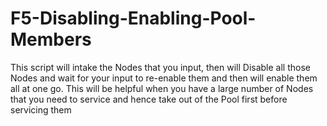 # F5-Disabling-Enabling-Pool-Members

This script will intake the Nodes that you input, then will Disable all those Nodes and wait for your input to re-enable them and then will enable them all at one go. This will be helpful when you have a large number of Nodes that you need to service and hence take out of the Pool first before servicing them 
